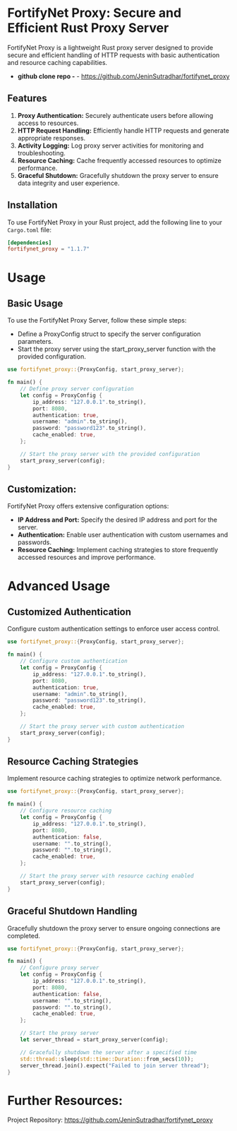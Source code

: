 # FortifyNet Proxy: Secure and Efficient Rust Proxy Server

FortifyNet Proxy is a lightweight Rust proxy server designed to provide secure and efficient handling of HTTP requests with basic authentication and resource caching capabilities.

- **github clone repo -** - https://github.com/JeninSutradhar/fortifynet_proxy

## Features

1. **Proxy Authentication:** Securely authenticate users before allowing access to resources.
2. **HTTP Request Handling:** Efficiently handle HTTP requests and generate appropriate responses.
3. **Activity Logging:** Log proxy server activities for monitoring and troubleshooting.
4. **Resource Caching:** Cache frequently accessed resources to optimize performance.
5. **Graceful Shutdown:** Gracefully shutdown the proxy server to ensure data integrity and user experience.


## Installation

To use FortifyNet Proxy in your Rust project, add the following line to your `Cargo.toml` file:

```toml
[dependencies]
fortifynet_proxy = "1.1.7"
```

# Usage

## Basic Usage
To use the FortifyNet Proxy Server, follow these simple steps:

- Define a ProxyConfig struct to specify the server configuration parameters.
- Start the proxy server using the start_proxy_server function with the provided configuration.

```rust
use fortifynet_proxy::{ProxyConfig, start_proxy_server};

fn main() {
    // Define proxy server configuration
    let config = ProxyConfig {
        ip_address: "127.0.0.1".to_string(),
        port: 8080,
        authentication: true,
        username: "admin".to_string(),
        password: "password123".to_string(),
        cache_enabled: true,
    };

    // Start the proxy server with the provided configuration
    start_proxy_server(config);
}
```
## Customization:
FortifyNet Proxy offers extensive configuration options:

- **IP Address and Port:** Specify the desired IP address and port for the server.
- **Authentication:** Enable user authentication with custom usernames and passwords.
- **Resource Caching:** Implement caching strategies to store frequently accessed resources and improve performance.


# Advanced Usage

## Customized Authentication
Configure custom authentication settings to enforce user access control.

```rust
use fortifynet_proxy::{ProxyConfig, start_proxy_server};

fn main() {
    // Configure custom authentication
    let config = ProxyConfig {
        ip_address: "127.0.0.1".to_string(),
        port: 8080,
        authentication: true,
        username: "admin".to_string(),
        password: "password123".to_string(),
        cache_enabled: true,
    };

    // Start the proxy server with custom authentication
    start_proxy_server(config);
}
```

## Resource Caching Strategies
Implement resource caching strategies to optimize network performance.

```rust
use fortifynet_proxy::{ProxyConfig, start_proxy_server};

fn main() {
    // Configure resource caching
    let config = ProxyConfig {
        ip_address: "127.0.0.1".to_string(),
        port: 8080,
        authentication: false,
        username: "".to_string(),
        password: "".to_string(),
        cache_enabled: true,
    };

    // Start the proxy server with resource caching enabled
    start_proxy_server(config);
}
```

## Graceful Shutdown Handling
Gracefully shutdown the proxy server to ensure ongoing connections are completed.

```rust
use fortifynet_proxy::{ProxyConfig, start_proxy_server};

fn main() {
    // Configure proxy server
    let config = ProxyConfig {
        ip_address: "127.0.0.1".to_string(),
        port: 8080,
        authentication: false,
        username: "".to_string(),
        password: "".to_string(),
        cache_enabled: true,
    };

    // Start the proxy server
    let server_thread = start_proxy_server(config);

    // Gracefully shutdown the server after a specified time
    std::thread::sleep(std::time::Duration::from_secs(10));
    server_thread.join().expect("Failed to join server thread");
}
```

# Further Resources:
Project Repository: https://github.com/JeninSutradhar/fortifynet_proxy